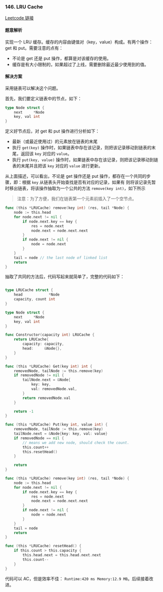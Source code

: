 ### 146. LRU Cache

[Leetcode 链接](https://leetcode.com/problems/lru-cache/) 

#### 题意解析

实现一个 LRU 缓存。缓存的内容由键值对（key，value）构成。有两个操作：get 和 put。需要注意的点有：
- 不论是 get 还是 put 操作，都算是对该缓存的使用。
- 缓存是有大小限制的，如果超过了上线，需要删除最近最少使用到的值。

#### 解决方案

采用链表可以解决这个问题。

首先，我们要定义链表中的节点，如下：

```go
type Node struct {
	next     *Node
	key, val int
}
```

定义好节点后，对 get 和 put 操作进行分析如下：

- 最新（或最近使用过）的元素放在链表的末尾
- 执行 `get(key)` 操作时，如果链表中存在该记录，则把该记录移动到链表的末尾，返回该 `key` 对应的 `value`。
- 执行 `put(key, value)` 操作时，如果链表中存在该记录，则把该记录移动到链表的末尾并且把该 `key` 对应的 `value` 进行更新。

从上面描述，可以看出，不论是 get 操作还是 put 操作，都存在一个共同的步骤，即：根据 `key` 从链表头开始查找是否有对应的记录，如果有
则将该记录先暂时移出链表，将该操作抽取为一个公共的方法 `remove(key int)`，如下所示

> 注意：为了方便，我们在链表第一个元素前插入了一个空节点。

```go
func (this *LRUCache) remove(key int) (res, tail *Node) {
	node := this.head
	for node.next != nil {
		if node.next.key == key {
			res = node.next
			node.next = node.next.next
		}
		if node.next != nil {
			node = node.next
		}
	}
	tail = node // the last node of linked list
	return
}
```

抽取了共同的方法后，代码写起来就简单了，完整的代码如下：

``` go

type LRUCache struct {
	head            *Node
	capacity, count int
}

type Node struct {
	next     *Node
	key, val int
}

func Constructor(capacity int) LRUCache {
	return LRUCache{
		capacity: capacity,
		head:     &Node{},
	}
}

func (this *LRUCache) Get(key int) int {
	removedNode, tailNode := this.remove(key)
	if removedNode != nil {
		tailNode.next = &Node{
			key: key,
			val: removedNode.val,
		}
		return removedNode.val
	}

	return -1
}

func (this *LRUCache) Put(key int, value int) {
	removedNode, tailNode := this.remove(key)
	tailNode.next = &Node{key: key, val: value}
	if removedNode == nil {
		// means we add new node, should check the count.
		this.count++
		this.resetHead()
	}

	return
}

func (this *LRUCache) remove(key int) (res, tail *Node) {
	node := this.head
	for node.next != nil {
		if node.next.key == key {
			res = node.next
			node.next = node.next.next
		}
		if node.next != nil {
			node = node.next
		}
	}
	tail = node
	return
}

func (this *LRUCache) resetHead() {
	if this.count > this.capacity {
		this.head.next = this.head.next.next
		this.count--
	}
}
```

代码可以 AC，但是效率不佳： `Runtime:420 ms	Memory:12.9 MB`。后续接着改进。 


